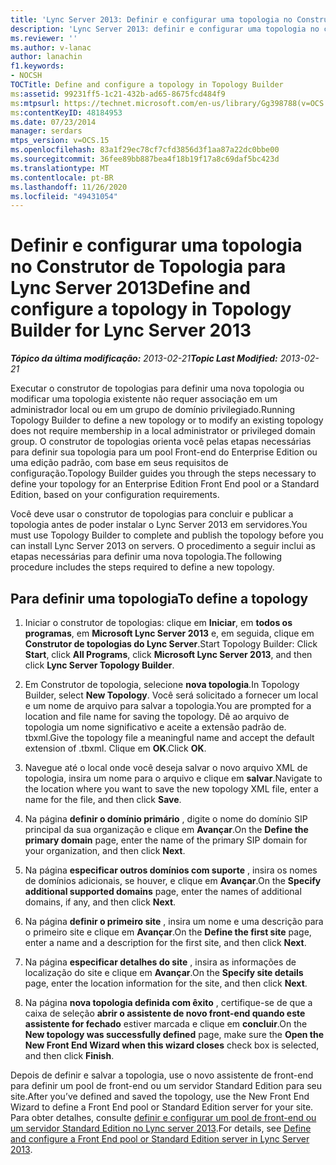 ```yaml
---
title: 'Lync Server 2013: Definir e configurar uma topologia no Construtor de Topologia'
description: 'Lync Server 2013: definir e configurar uma topologia no construtor de topologias.'
ms.reviewer: ''
ms.author: v-lanac
author: lanachin
f1.keywords:
- NOCSH
TOCTitle: Define and configure a topology in Topology Builder
ms:assetid: 99231ff5-1c21-432b-ad65-8675fcd484f9
ms:mtpsurl: https://technet.microsoft.com/en-us/library/Gg398788(v=OCS.15)
ms:contentKeyID: 48184953
ms.date: 07/23/2014
manager: serdars
mtps_version: v=OCS.15
ms.openlocfilehash: 83a1f29ec78cf7cfd3856d3f1aa87a22dc0bbe00
ms.sourcegitcommit: 36fee89bb887bea4f18b19f17a8c69daf5bc423d
ms.translationtype: MT
ms.contentlocale: pt-BR
ms.lasthandoff: 11/26/2020
ms.locfileid: "49431054"
---
```

# <a name="define-and-configure-a-topology-in-topology-builder-for-lync-server-2013"></a><span data-ttu-id="222fb-103">Definir e configurar uma topologia no Construtor de Topologia para Lync Server 2013</span><span class="sxs-lookup"><span data-stu-id="222fb-103">Define and configure a topology in Topology Builder for Lync Server 2013</span></span>

<div data-xmlns="http://www.w3.org/1999/xhtml">

<div class="topic" data-xmlns="http://www.w3.org/1999/xhtml" data-msxsl="urn:schemas-microsoft-com:xslt" data-cs="https://msdn.microsoft.com/">

<div data-asp="https://msdn2.microsoft.com/asp">



</div>

<div id="mainSection">

<div id="mainBody"><span data-ttu-id="222fb-104">

<span> </span></span><span class="sxs-lookup"><span data-stu-id="222fb-104">

<span> </span></span></span>

<span data-ttu-id="222fb-105">_**Tópico da última modificação:** 2013-02-21_</span><span class="sxs-lookup"><span data-stu-id="222fb-105">_**Topic Last Modified:** 2013-02-21_</span></span>

<span data-ttu-id="222fb-106">Executar o construtor de topologias para definir uma nova topologia ou modificar uma topologia existente não requer associação em um administrador local ou em um grupo de domínio privilegiado.</span><span class="sxs-lookup"><span data-stu-id="222fb-106">Running Topology Builder to define a new topology or to modify an existing topology does not require membership in a local administrator or privileged domain group.</span></span> <span data-ttu-id="222fb-107">O construtor de topologias orienta você pelas etapas necessárias para definir sua topologia para um pool Front-end do Enterprise Edition ou uma edição padrão, com base em seus requisitos de configuração.</span><span class="sxs-lookup"><span data-stu-id="222fb-107">Topology Builder guides you through the steps necessary to define your topology for an Enterprise Edition Front End pool or a Standard Edition, based on your configuration requirements.</span></span>

<span data-ttu-id="222fb-108">Você deve usar o construtor de topologias para concluir e publicar a topologia antes de poder instalar o Lync Server 2013 em servidores.</span><span class="sxs-lookup"><span data-stu-id="222fb-108">You must use Topology Builder to complete and publish the topology before you can install Lync Server 2013 on servers.</span></span> <span data-ttu-id="222fb-109">O procedimento a seguir inclui as etapas necessárias para definir uma nova topologia.</span><span class="sxs-lookup"><span data-stu-id="222fb-109">The following procedure includes the steps required to define a new topology.</span></span>

<div>

## <a name="to-define-a-topology"></a><span data-ttu-id="222fb-110">Para definir uma topologia</span><span class="sxs-lookup"><span data-stu-id="222fb-110">To define a topology</span></span>

1.  <span data-ttu-id="222fb-111">Iniciar o construtor de topologias: clique em **Iniciar**, em **todos os programas**, em **Microsoft Lync Server 2013** e, em seguida, clique em **Construtor de topologias do Lync Server**.</span><span class="sxs-lookup"><span data-stu-id="222fb-111">Start Topology Builder: Click **Start**, click **All Programs**, click **Microsoft Lync Server 2013**, and then click **Lync Server Topology Builder**.</span></span>

2.  <span data-ttu-id="222fb-112">Em Construtor de topologia, selecione **nova topologia**.</span><span class="sxs-lookup"><span data-stu-id="222fb-112">In Topology Builder, select **New Topology**.</span></span> <span data-ttu-id="222fb-113">Você será solicitado a fornecer um local e um nome de arquivo para salvar a topologia.</span><span class="sxs-lookup"><span data-stu-id="222fb-113">You are prompted for a location and file name for saving the topology.</span></span> <span data-ttu-id="222fb-114">Dê ao arquivo de topologia um nome significativo e aceite a extensão padrão de. tbxml.</span><span class="sxs-lookup"><span data-stu-id="222fb-114">Give the topology file a meaningful name and accept the default extension of .tbxml.</span></span> <span data-ttu-id="222fb-115">Clique em **OK**.</span><span class="sxs-lookup"><span data-stu-id="222fb-115">Click **OK**.</span></span>

3.  <span data-ttu-id="222fb-116">Navegue até o local onde você deseja salvar o novo arquivo XML de topologia, insira um nome para o arquivo e clique em **salvar**.</span><span class="sxs-lookup"><span data-stu-id="222fb-116">Navigate to the location where you want to save the new topology XML file, enter a name for the file, and then click **Save**.</span></span>

4.  <span data-ttu-id="222fb-117">Na página **definir o domínio primário** , digite o nome do domínio SIP principal da sua organização e clique em **Avançar**.</span><span class="sxs-lookup"><span data-stu-id="222fb-117">On the **Define the primary domain** page, enter the name of the primary SIP domain for your organization, and then click **Next**.</span></span>

5.  <span data-ttu-id="222fb-118">Na página **especificar outros domínios com suporte** , insira os nomes de domínios adicionais, se houver, e clique em **Avançar**.</span><span class="sxs-lookup"><span data-stu-id="222fb-118">On the **Specify additional supported domains** page, enter the names of additional domains, if any, and then click **Next**.</span></span>

6.  <span data-ttu-id="222fb-119">Na página **definir o primeiro site** , insira um nome e uma descrição para o primeiro site e clique em **Avançar**.</span><span class="sxs-lookup"><span data-stu-id="222fb-119">On the **Define the first site** page, enter a name and a description for the first site, and then click **Next**.</span></span>

7.  <span data-ttu-id="222fb-120">Na página **especificar detalhes do site** , insira as informações de localização do site e clique em **Avançar**.</span><span class="sxs-lookup"><span data-stu-id="222fb-120">On the **Specify site details** page, enter the location information for the site, and then click **Next**.</span></span>

8.  <span data-ttu-id="222fb-121">Na página **nova topologia definida com êxito** , certifique-se de que a caixa de seleção **abrir o assistente de novo front-end quando este assistente for fechado** estiver marcada e clique em **concluir**.</span><span class="sxs-lookup"><span data-stu-id="222fb-121">On the **New topology was successfully defined** page, make sure the **Open the New Front End Wizard when this wizard closes** check box is selected, and then click **Finish**.</span></span>

<span data-ttu-id="222fb-122">Depois de definir e salvar a topologia, use o novo assistente de front-end para definir um pool de front-end ou um servidor Standard Edition para seu site.</span><span class="sxs-lookup"><span data-stu-id="222fb-122">After you’ve defined and saved the topology, use the New Front End Wizard to define a Front End pool or Standard Edition server for your site.</span></span> <span data-ttu-id="222fb-123">Para obter detalhes, consulte [definir e configurar um pool de front-end ou um servidor Standard Edition no Lync server 2013](lync-server-2013-define-and-configure-a-front-end-pool-or-standard-edition-server.md).</span><span class="sxs-lookup"><span data-stu-id="222fb-123">For details, see [Define and configure a Front End pool or Standard Edition server in Lync Server 2013](lync-server-2013-define-and-configure-a-front-end-pool-or-standard-edition-server.md).</span></span>

<span data-ttu-id="222fb-124"></div>

</div>

<span> </span>

</div>

</div>

</span><span class="sxs-lookup"><span data-stu-id="222fb-124"></div>

</div>

<span> </span>

</div>

</div>

</span></span></div>

